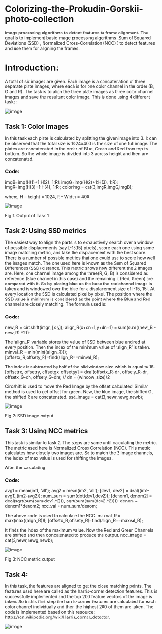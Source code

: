 # Colorizing-the-Prokudin-Gorskii-photo-collection
image processing algorithms to detect features to frame alignment. The goal is to implement basic image processing algorithms (Sum of Squared Deviations (SSD) , Normalized Cross-Correlation (NCC) ) to detect features and use them for aligning the frames.

# Introduction:
A total of six images are given. Each image is a concatenation of three separate plate images, where each is for one color channel in the order (B, G and R). The task is to align the three plate images as three color channel images and save the resultant color image.
This is done using 4 different tasks:

![image](https://user-images.githubusercontent.com/91220352/150020266-a61c3830-9a7c-4088-a8f5-5a13a1b15faa.png)





## Task 1: Color Images
In this task each plate is calculated by splitting the given image into 3. It can be observed that the total size is 1024x400 is the size of one full image. The plates are concatenated in the order of Blue, Green and Red from top to bottom. So the whole image is divided into 3 across height and then are concatenated. 
### Code:

   imgB=img(H(1)+1:H(2), 1:R);
   imgG=img(H(2)+1:H(3), 1:R);
   imgR=img(H(3)+1:H(4), 1:R);
colorimg = cat(3,imgR,imgG,imgB);


where, H – height = 1024, R – Width = 400

![image](https://user-images.githubusercontent.com/91220352/150020050-d5ef92c2-5d07-440b-8ca9-2b7552d1d3a9.png)

Fig 1: Output of Task 1

## Task 2: Using SSD metrics
The easiest way to align the parts is to exhaustively search over a window of possible displacements (say [-15,15] pixels), score each one using some image matching metric, and take the displacement with the best score. There is a number of possible metrics that one could use to score how well the images match. The one used here is known as the Sum of Squared Differences (SSD) distance. This metric shows how different the 2 images are.
Here, one channel image among the three(R, G, B) is considered as reference (Blue channel in this case) and the remaining it (Red, Green) are compared with it. 
So by placing blue as the base the red channel image is taken and is windowed over the blue for a displacement size of [-15, 15]. At every location the SSD is calculated pixel by pixel. The position where the SSD value is minimum is considered as the point where the Blue and Red channel are closely matching. 
The formula used is:
 
### Code:
new_R =  circshift(imgr, [x y]); 
align_R(x+dn+1,y+dn+1) = sum(sum((new_B - new_R).^2));

The ‘align_R’ variable stores the value of SSD between blue and red at every position. Then the index of the minimum value of ‘align_R’ is taken. 
minval_R = min(min((align_R)));
[offsetx_R,offsety_R]=find(align_R==minval_R);

The index is subtracted by half of the slid window size which is equal to 15.
[offsetrx, offsetry, offsetgx, offsetgy] = deal(offsetx_R-dn, offsety_R-dn, offsetx_G-dn, offsety_G-dn); // dn = (window_size)/2

Circshift is used to move the Red Image by the offset calculated. Similar method is used to get offset for green. Now, the blue image, the shifted G, the shifted R are concatenated.
   ssd_image = cat(3,newr,newg,newb);

![image](https://user-images.githubusercontent.com/91220352/150020119-5f35a014-c2be-4458-9d1d-e78a7438a8c8.png)

 
Fig 2: SSD image output

## Task 3: Using NCC metrics
This task is similar to task 2. The steps are same until calculating the metric. The metric used here is Normalized Cross Correlation (NCC). This metric calculates how closely two images are. So to match the 2 image channels, the index of max value is used for shifting the images.
 
After the calculating 
### Code:
  avg1 = mean(im1, 'all');
  avg2 = mean(im2, 'all');
  [dev1, dev2] = deal((im1-avg1),(im2-avg2));
  num_sum = sum(dot(dev1,dev2));
  [denom1, denom2] = deal(sqrt(sum(sum(dev1.^2))), sqrt(sum(sum(dev2.^2))));
  denom = denom1*denom2;
  ncc_val = num_sum/denom;

The above code is used to calculate the NCC.
  maxval_R = max(max((align_R)));
  [offsetx_R,offsety_R]=find(align_R==maxval_R);

It finds the index of the maximum value.
Now the Red and Green Channels are shifted and then concatenated to produce the output.
  ncc_image = cat(3,newr,newg,newb);

![image](https://user-images.githubusercontent.com/91220352/150020156-f5f74caf-ec13-4de2-aa5f-e9393b12e2f2.png)

Fig 3: NCC metric output

## Task 4:
In this task, the features are aligned to get the close matching points. The features used here are called as the harris-corner detection features. This is successfully implemented and the top 200 feature vectors of the image is taken. So in this first step the harris-corner features are calculated for each color channel individually and then the highest 200 of them are taken. The code is implemented based on this resource: https://en.wikipedia.org/wiki/Harris_corner_detector.
 
![image](https://user-images.githubusercontent.com/91220352/150020172-16778c67-c483-42d5-b0f0-3ce7542fc8af.png)



